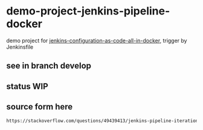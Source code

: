 # demo-project-jenkins-pipeline-docker

demo project for [jenkins-configuration-as-code-all-in-docker](https://github.com/MathiasStadler/jenkins-configuration-as-code-all-in-docker.git), trigger by Jenkinsfile

## see in branch develop

## status **WIP**

## source form here

```txt
https://stackoverflow.com/questions/49439413/jenkins-pipeline-iteration-on-stage-level
```
